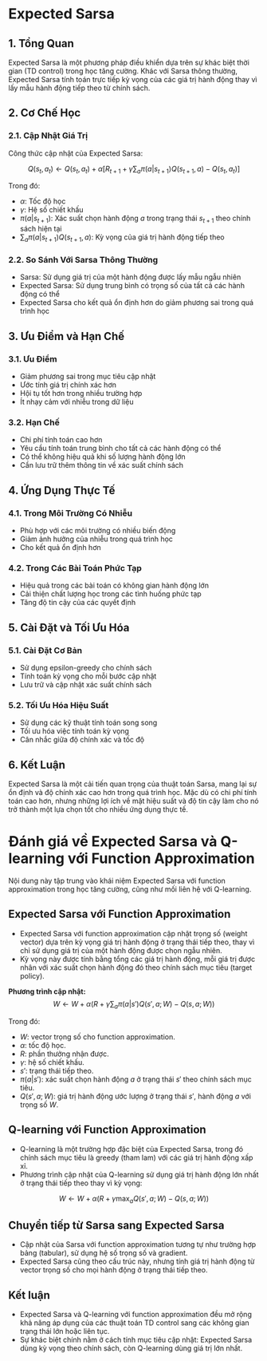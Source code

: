 # Expected Sarsa

## 1. Tổng Quan
Expected Sarsa là một phương pháp điều khiển dựa trên sự khác biệt thời gian (TD control) trong học tăng cường. Khác với Sarsa thông thường, Expected Sarsa tính toán trực tiếp kỳ vọng của các giá trị hành động thay vì lấy mẫu hành động tiếp theo từ chính sách.

## 2. Cơ Chế Học

### 2.1. Cập Nhật Giá Trị
Công thức cập nhật của Expected Sarsa:

$$Q(s_t, a_t) \leftarrow Q(s_t, a_t) + \alpha \left[ R_{t+1} + \gamma \sum_a \pi(a|s_{t+1})Q(s_{t+1}, a) - Q(s_t, a_t) \right]$$

Trong đó:
- $\alpha$: Tốc độ học
- $\gamma$: Hệ số chiết khấu
- $\pi(a|s_{t+1})$: Xác suất chọn hành động $a$ trong trạng thái $s_{t+1}$ theo chính sách hiện tại
- $\sum_a \pi(a|s_{t+1})Q(s_{t+1}, a)$: Kỳ vọng của giá trị hành động tiếp theo

### 2.2. So Sánh Với Sarsa Thông Thường
- Sarsa: Sử dụng giá trị của một hành động được lấy mẫu ngẫu nhiên
- Expected Sarsa: Sử dụng trung bình có trọng số của tất cả các hành động có thể
- Expected Sarsa cho kết quả ổn định hơn do giảm phương sai trong quá trình học

## 3. Ưu Điểm và Hạn Chế

### 3.1. Ưu Điểm
- Giảm phương sai trong mục tiêu cập nhật
- Ước tính giá trị chính xác hơn
- Hội tụ tốt hơn trong nhiều trường hợp
- Ít nhạy cảm với nhiễu trong dữ liệu

### 3.2. Hạn Chế
- Chi phí tính toán cao hơn
- Yêu cầu tính toán trung bình cho tất cả các hành động có thể
- Có thể không hiệu quả khi số lượng hành động lớn
- Cần lưu trữ thêm thông tin về xác suất chính sách

## 4. Ứng Dụng Thực Tế

### 4.1. Trong Môi Trường Có Nhiễu
- Phù hợp với các môi trường có nhiều biến động
- Giảm ảnh hưởng của nhiễu trong quá trình học
- Cho kết quả ổn định hơn

### 4.2. Trong Các Bài Toán Phức Tạp
- Hiệu quả trong các bài toán có không gian hành động lớn
- Cải thiện chất lượng học trong các tình huống phức tạp
- Tăng độ tin cậy của các quyết định

## 5. Cài Đặt và Tối Ưu Hóa

### 5.1. Cài Đặt Cơ Bản
- Sử dụng epsilon-greedy cho chính sách
- Tính toán kỳ vọng cho mỗi bước cập nhật
- Lưu trữ và cập nhật xác suất chính sách

### 5.2. Tối Ưu Hóa Hiệu Suất
- Sử dụng các kỹ thuật tính toán song song
- Tối ưu hóa việc tính toán kỳ vọng
- Cân nhắc giữa độ chính xác và tốc độ

## 6. Kết Luận
Expected Sarsa là một cải tiến quan trọng của thuật toán Sarsa, mang lại sự ổn định và độ chính xác cao hơn trong quá trình học. Mặc dù có chi phí tính toán cao hơn, nhưng những lợi ích về mặt hiệu suất và độ tin cậy làm cho nó trở thành một lựa chọn tốt cho nhiều ứng dụng thực tế.

# Đánh giá về Expected Sarsa và Q-learning với Function Approximation

Nội dung này tập trung vào khái niệm Expected Sarsa với function approximation trong học tăng cường, cũng như mối liên hệ với Q-learning.

## Expected Sarsa với Function Approximation

- Expected Sarsa với function approximation cập nhật trọng số (weight vector) dựa trên kỳ vọng giá trị hành động ở trạng thái tiếp theo, thay vì chỉ sử dụng giá trị của một hành động được chọn ngẫu nhiên.
- Kỳ vọng này được tính bằng tổng các giá trị hành động, mỗi giá trị được nhân với xác suất chọn hành động đó theo chính sách mục tiêu (target policy).

**Phương trình cập nhật:**
$$
W \leftarrow W + \alpha \left( R + \gamma \sum_{a} \pi(a|s') Q(s', a; W) - Q(s, a; W) \right)
$$

Trong đó:
- $W$: vector trọng số cho function approximation.
- $\alpha$: tốc độ học.
- $R$: phần thưởng nhận được.
- $\gamma$: hệ số chiết khấu.
- $s'$: trạng thái tiếp theo.
- $\pi(a|s')$: xác suất chọn hành động $a$ ở trạng thái $s'$ theo chính sách mục tiêu.
- $Q(s', a; W)$: giá trị hành động ước lượng ở trạng thái $s'$, hành động $a$ với trọng số $W$.

## Q-learning với Function Approximation

- Q-learning là một trường hợp đặc biệt của Expected Sarsa, trong đó chính sách mục tiêu là greedy (tham lam) với các giá trị hành động xấp xỉ.
- Phương trình cập nhật của Q-learning sử dụng giá trị hành động lớn nhất ở trạng thái tiếp theo thay vì kỳ vọng:

$$
W \leftarrow W + \alpha \left( R + \gamma \max_{a} Q(s', a; W) - Q(s, a; W) \right)
$$

## Chuyển tiếp từ Sarsa sang Expected Sarsa

- Cập nhật của Sarsa với function approximation tương tự như trường hợp bảng (tabular), sử dụng hệ số trọng số và gradient.
- Expected Sarsa cũng theo cấu trúc này, nhưng tính giá trị hành động từ vector trọng số cho mọi hành động ở trạng thái tiếp theo.

## Kết luận

- Expected Sarsa và Q-learning với function approximation đều mở rộng khả năng áp dụng của các thuật toán TD control sang các không gian trạng thái lớn hoặc liên tục.
- Sự khác biệt chính nằm ở cách tính mục tiêu cập nhật: Expected Sarsa dùng kỳ vọng theo chính sách, còn Q-learning dùng giá trị lớn nhất.
